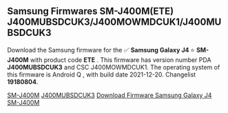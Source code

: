 <h2>Samsung Firmwares SM-J400M(ETE) J400MUBSDCUK3/J400MOWMDCUK1/J400MUBSDCUK3</h2>
Download the Samsung firmware for the ✅ <strong>Samsung Galaxy J4 </strong> ⭐ <strong>SM-J400M</strong> with product code <strong>ETE</strong> . This firmware has version number PDA <strong>J400MUBSDCUK3</strong> and CSC J400MOWMDCUK1. The operating system of this firmware is Android Q , with build date 2021-12-20. Changelist <strong>19180804</strong>.

[SM-J400M](https://samfirm.shop/samsung/model/SM-J400M)
[J400MUBSDCUK3](https://samfirm.shop/samsung/pda/J400MUBSDCUK3)
[Download Firmware Samsung Galaxy J4 SM-J400M](https://samfirm.shop/samsung/firmware/484035)
